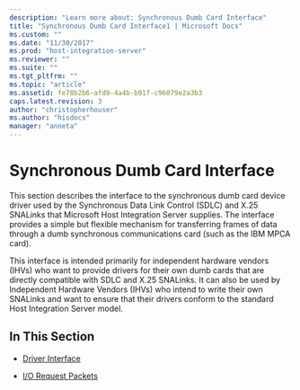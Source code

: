 ```yaml
---
description: "Learn more about: Synchronous Dumb Card Interface"
title: "Synchronous Dumb Card Interface1 | Microsoft Docs"
ms.custom: ""
ms.date: "11/30/2017"
ms.prod: "host-integration-server"
ms.reviewer: ""
ms.suite: ""
ms.tgt_pltfrm: ""
ms.topic: "article"
ms.assetid: fe78b2b6-afd9-4a4b-b91f-c96079e2a3b3
caps.latest.revision: 3
author: "christopherhouser"
ms.author: "hisdocs"
manager: "anneta"
---
```

# Synchronous Dumb Card Interface
This section describes the interface to the synchronous dumb card device driver used by the Synchronous Data Link Control (SDLC) and X.25 SNALinks that Microsoft Host Integration Server supplies. The interface provides a simple but flexible mechanism for transferring frames of data through a dumb synchronous communications card (such as the IBM MPCA card).  
  
 This interface is intended primarily for independent hardware vendors (IHVs) who want to provide drivers for their own dumb cards that are directly compatible with SDLC and X.25 SNALinks. It can also be used by Independent Hardware Vendors (IHVs) who intend to write their own SNALinks and want to ensure that their drivers conform to the standard Host Integration Server model.  
  
## In This Section  
  
-   [Driver Interface](../core/driver-interface2.md)  
  
-   [I/O Request Packets](../core/i-o-request-packets1.md)
